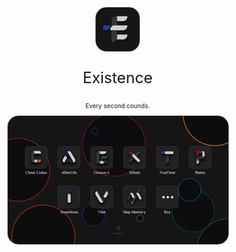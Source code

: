 
<p align="center">
<p align="center"><img src="https://github.com/XExistence/.github/blob/main/profile/assets/org_logo.png" width="100" style="border: 1px solid gray;border-radius: 25px;"></p>
  <p align="center" style="font-size:35px">Existence</p>
  <p align="center">Every second counds.</p>
</p>

<p align="center"><img src="https://github.com/XExistence/.github/blob/main/profile/assets/org_two.png" width="1020" style="border: 1px solid gray;
  border-radius: 25px;"></p>
</p>



<!--

**Here are some ideas to get you started:**

🙋‍♀️ A short introduction - what is your organization all about?
🌈 Contribution guidelines - how can the community get involved?
👩‍💻 Useful resources - where can the community find your docs? Is there anything else the community should know?
🍿 Fun facts - what does your team eat for breakfast?
🧙 Remember, you can do mighty things with the power of [Markdown](https://docs.github.com/github/writing-on-github/getting-started-with-writing-and-formatting-on-github/basic-writing-and-formatting-syntax)
-->
